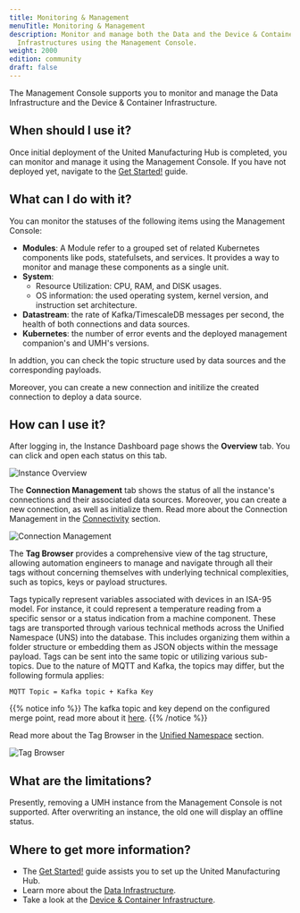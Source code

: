 ```yaml
---
title: Monitoring & Management
menuTitle: Monitoring & Management
description: Monitor and manage both the Data and the Device & Container
  Infrastructures using the Management Console.
weight: 2000
edition: community
draft: false
---
```


The Management Console supports you to monitor and manage the Data Infrastructure
and the Device & Container Infrastructure.

## When should I use it?

Once initial deployment of the United Manufacturing Hub is completed, you can
monitor and manage it using the Management Console. If you have not deployed yet,
navigate to the [Get Started!](/docs/getstarted/installation/) guide.

## What can I do with it?

You can monitor the statuses of the following items using the Management Console:

- **Modules**: A Module refer to a grouped set of related Kubernetes components
  like pods, statefulsets, and services. It provides a way to monitor and manage
  these components as a single unit.
- **System**:
  - Resource Utilization: CPU, RAM, and DISK usages.
  - OS information: the used operating system, kernel version, and instruction
    set architecture.
- **Datastream**: the rate of Kafka/TimescaleDB messages per second, the health of both connections and data sources.
- **Kubernetes**: the number of error events and the deployed management
  companion's and UMH's versions.

In addtion, you can check the topic structure used by data sources and the
corresponding payloads.

Moreover, you can create a new connection and initilize the created connection to
deploy a data source.

## How can I use it?

After logging in, the Instance Dashboard page shows the **Overview** tab.
You can click and open each status on this tab.

![Instance Overview](/images/features/monitor-management/instanceOverviewDemo.png?width=80%)

The **Connection Management** tab shows the status of all the instance's connections and their associated
data sources. Moreover, you can create a new connection, as well as initialize them.
Read more about the Connection Management in the [Connectivity](/docs/features/connectivity/) section.

![Connection Management](/images/features/monitor-management/connectionManagementDemo.png?width=80%)

The **Tag Browser** provides a comprehensive view of the tag structure, allowing automation engineers to
manage and navigate through all their tags without concerning themselves with underlying technical complexities,
such as topics, keys or payload structures.

Tags typically represent variables associated with devices in an ISA-95 model.
For instance, it could represent a temperature reading from a specific sensor or a status indication from
a machine component. These tags are transported through various technical methods across the Unified
Namespace (UNS) into the database. This includes organizing them within a folder structure or embedding them
as JSON objects within the message payload. Tags can be sent into the same topic or utilizing various sub-topics.
Due to the nature of MQTT and Kafka, the topics may differ, but the following formula applies:

```text
MQTT Topic = Kafka topic + Kafka Key
```

{{% notice info %}}
The kafka topic and key depend on the configured merge point, read more about it 
[here](/docs/production-guide/administration/normalize-kafka-topics).
{{% /notice %}}

Read more about the Tag Browser in the [Unified Namespace](/docs/features/datainfrastructure/unified-namespace)
section.

![Tag Browser](/images/features/monitor-management/tagBrowser.png?width=80%)

## What are the limitations?

Presently, removing a UMH instance from the Management Console is not supported.
After overwriting an instance, the old one will display an offline status.

## Where to get more information?

- The [Get Started!](/docs/getstarted/installation/) guide assists you to set up
  the United Manufacturing Hub.
- Learn more about the [Data Infrastructure](/docs/architecture/data-infrastructure/).
- Take a look at the [Device & Container Infrastructure](/docs/architecture/device--container-infrastructure/).
